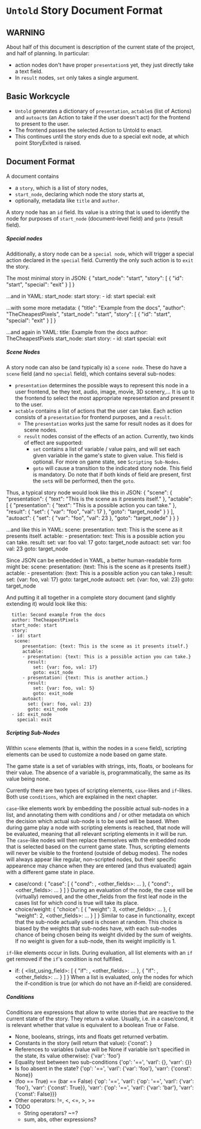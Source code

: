 `Untold` Story Document Format
==============================

WARNING
-------

About half of this document is description of the current state of the project,
and half of planning. In particular:
* action nodes don't have proper `presentation`s yet, they just directly take a
  text field.
* In `result` nodes, `set` only takes a single argument.


Basic Workcycle
---------------

* `Untold` generates a dictionary of `presentation`, `actable`s (list of
  Actions) and `autoact`s (an Action to take if the user doesn't act) for the
  frontend to present to the user.
* The frontend passes the selected Action to Untold to enact.
* This continues until the story ends due to a special exit node, at which
  point StoryExited is raised.


Document Format
---------------

A document contains
* a `story`, which is a list of story nodes,
* `start_node`, declaring which node the story starts at,
* optionally, metadata like `title` and `author`.

A story node has an `id` field. Its value is a string that is used to identify
the node for purposes of `start_node` (document-level field) and `goto` (result
field).


##### Special nodes

Additionally, a story node can be a `special node`, which will trigger a special
action declared in the `special` field. Currently the only such action is to
`exit` the story.

The most minimal story in JSON:
      {
        "start_node": "start",
        "story": [
          {
            "id": "start",
            "special": "exit"
          }
        ]
      }

...and in YAML:
      start_node: start
      story:
      - id: start
        special: exit

...with some more metadata:
      {
        "title": "Example from the docs",
        "author": "TheCheapestPixels",
        "start_node": "start",
        "story": [
          {
            "id": "start",
            "special": "exit"
          }        ]
      }

...and again in YAML:
      title: Example from the docs
      author: TheCheapestPixels
      start_node: start
      story:
      - id: start
        special: exit


##### Scene Nodes

A story node can also be (and typically is) a `scene node`. These do have a
`scene` field (and no `special` field), which contains several sub-nodes:
* `presentation` determines the possible ways to represent this node in a user
  frontend, be they text, audio, image, movie, 3D scenery,... It is up to the
  frontend to select the most appropriate representation and present it to the
  user.
* `actable` contains a list of actions that the user can take. Each action
  consists of a `presentation` for frontend purposes, and a `result`.
  * The `presentation` works just the same for result nodes as it does for scene
    nodes.
  * `result` nodes consist of the effects of an action. Currently, two kinds of
    effect are supported:
    * `set` contains a list of variable / value pairs, and will set each given
      variable in the game's state to given value. This field is optional. For
      more on game state, see `Scripting Sub-Nodes`.
    * `goto` will cause a transition to the indicated story node. This field is
      mandatory.
    Do note that if both kinds of field are present, first the `set`s will be
    performed, then the `goto`.

Thus, a typical story node would look like this in JSON:
      {
        "scene": {
          "presentation": {
            "text": "This is the scene as it presents itself."
          },
          "actable": [
            {
              "presentation": {
                "text": "This is a possible action you can take."
              },
              "result": {
                "set": {
                  "var": "foo",
                  "val": 17
                },
                "goto": "target_node"
              }
            }
          ],
          "autoact": {
            "set": {
              "var": "foo",
              "val": 23
            },
            "goto": "target_node"
          }
        }
      }

...and like this in YAML:
      scene:
        presentation:
          text: This is the scene as it presents itself.
        actable:
        - presentation:
            text: This is a possible action you can take.
          result:
            set:
              var: foo
              val: 17
            goto: target_node
        autoact:
          set:
            var: foo
            val: 23
          goto: target_node

Since JSON can be embedded in YAML, a better human-readable form might be:
      scene:
        presentation: {text: This is the scene as it presents itself.}
        actable:
        - presentation: {text: This is a possible action you can take.}
          result:
            set: {var: foo, val: 17}
            goto: target_node
        autoact:
          set: {var: foo, val: 23}
          goto: target_node

And putting it all together in a complete story document (and slightly extending
it) would look like this:

      title: Second example from the docs
      author: TheCheapestPixels
      start_node: start
      story:
      - id: start
       scene:
          presentation: {text: This is the scene as it presents itself.}
          actable:
          - presentation: {text: This is a possible action you can take.}
            result:
              set: {var: foo, val: 17}
              goto: exit_node
          - presentation: {text: This is another action.}
            result:
              set: {var: foo, val: 5}
              goto: exit_node
          autoact:
            set: {var: foo, val: 23}
            goto: exit_node
      - id: exit_node
        special: exit


##### Scripting Sub-Nodes

Within `scene` elements (that is, within the nodes in a `scene` field),
scripting elements can be used to customize a node based on game state.

The game state is a set of variables with strings, ints, floats, or booleans
for their value. The absence of a variable is, programmatically, the same as
its value being none.

Currently there are two types of scripting elements, `case`-likes and
`if`-likes. Both use `conditions`, which are explained in the next chapter.

`case`-like elements work by embedding the possible actual sub-nodes in a list,
and annotating them with conditions and / or other metadata on which the
decision which actual sub-node is to be used will be based. When during game
play a node with scripting elements is reached, that node will be evaluated,
meaning that all relevant scripting elements in it will be run. The `case`-like
nodes will then replace themselves with the embedded node that is selected based
on the current game state. Thus, scripting elements will never be visible to the
frontend (outside of debug modes). The nodes will always appear like regular,
non-scripted nodes, but their specific appearence may chance when they are
entered (and thus evaluated) again with a different game state in place.
* case/cond:
        {
          "case": [
            {
              "cond": <condition>,
              <other_fields>: ...
            },
            {
              "cond": <condition>,
              <other_fields>: ...
            }
          ]
        }
  During an evaluation of the node, the case will be (virtually) removed, and
  the other_fields from the first leaf node in the cases list for which cond is
  true will take its place.
* choice/weight:
        {
          "choice": [
            {
              "weight": 3,
              <other_fields>: ...
            },
            {
              "weight": 2,
              <other_fields>: ...
            }
          ]
        }
  Similar to case in functionality, except that the sub-node actually used is
  chosen at random. This choice is biased by the weights that sub-nodes have,
  with each sub-nodes chance of being chosen being its weight divided by the
  sum of weights.
  If no weight is given for a sub-node, then its weight implicitly is 1.


`if`-like elements occur in lists. During evaluation, all list elements with an
`if` get removed if the `if`'s condition is not fulfilled.
* if:
        {
          <list_using_field>: [
            {
              "if": <condition>,
              <other_fields>: ...
            },
            {
              "if": <condition>,
              <other_fields>: ...
            }
          ]
        }
  When a list is evaluated, only the nodes for which the if-condition is true
  (or which do not have an if-field) are considered.


##### Conditions

Conditions are expressions that allow to write stories that are reactive to the
current state of the story. They return a value. Usually, i.e. in a case/cond,
it is relevant whether that value is equivalent to a boolean True or False.

* None, booleans, strings, ints and floats get returned verbatim.
* Constants in the story (will return that value):
        {'const': <foo>}
* References to variables (value will be None if variable isn't specified in the
  state, its value otherwise):
        {'var': 'foo'}
* Equality test between two sub-conditions
        {'op': '==',
         'varl': {<cond1>},
         'varr': {<cond2>}}
* Is foo absent in the state?
        {'op': '==',
         'varl': {'var': 'foo'},
         'varr': {'const': None}}
* (foo == True) == (bar == False)
        {'op': '==',
         'varl': {'op': '==',
                  'varl': {'var': 'foo'},
                  'varr': {'const': True}},
         'varr': {'op': '==',
                  'varl': {'var': 'bar'},
                  'varr': {'const': False}}}
* Other operators: !=, <, <=, >, >=
* TODO
  * String operators? ~=?
  * sum, abs, other expressions?

